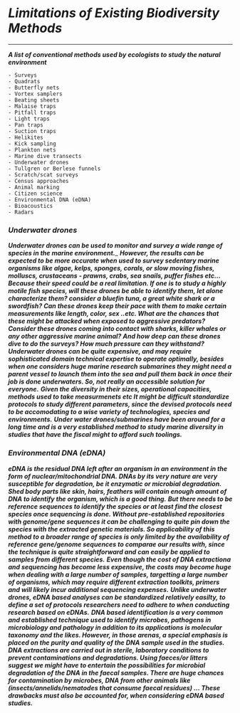 # ___Limitations of Existing Biodiversity Methods___
----------------

___A list of conventional methods used by ecologists to study the natural environment___

	- Surveys
	- Quadrats
	- Butterfly nets
	- Vortex samplers
	- Beating sheets
	- Malaise traps
	- Pitfall traps
	- Light traps
	- Pan traps
	- Suction traps
	- Helikites
	- Kick sampling
	- Plankton nets
	- Marine dive transects
	- Underwater drones
	- Tullgren or Berlese funnels
	- Scratch/scat surveys
	- Census approaches
	- Animal marking
	- Citizen science
	- Environmental DNA (eDNA)
	- Bioacoustics
	- Radars

### ___Underwater drones___

___Underwater drones can be used to monitor and survey a wide range of species in the marine environment.____
___However, the results can be expected to be more accurate when used to survey sedentary marine organisms like algae, kelps, sponges, corals,
or slow moving fishes, molluscs, crustaceans - prawns, crabs, sea snails, puffer fishes etc... Because their speed could be a real limitation. 
If one is to study a highly motile fish species, will these drones be able to identify them, let alone characterize them? consider a bluefin tuna, a great white shark or a swordfish? Can these drones keep their pace with them to make certain measurements like length, color, sex ..etc. What are the chances that these might be attacked when exposed to aggressive predators? Consider these drones coming into contact with sharks, killer whales or any other aggressive marine animal? And how deep can these drones dive to do the surveys? How much pressure can they withstand?___
___Underwater drones can be quite expensive, and may require sophisticated domain technical expertise to operate optimally, besides when one considers huge marine research submarines they might need a parent vessel to launch them into the sea and pull them back in once their job is done underwaters. So, not really an accessible solution for everyone.___
___Given the diversity in their sizes, operational capacities, methods used to take measurmenets etc It might be difficult standardize protocols to study different parameters, since the devised protocols need to be accomodating to a wise variety of technologies, species and environments.___
___Under water drones/submarines have been around for a long time and is a very established method to study marine diversity in studies that have the fiscal might to afford such toolings.___


### ___Environmental DNA (eDNA)___
___eDNA is the residual DNA left after an organism in an environment in the form of nuclear/mitochondrial DNA. DNAs by its very nature are very susceptible for degradation, be it enzymatic or microbial degradation. Shed body parts like skin, hairs, feathers will contain enough amount of DNA to identify the organism, which is a good thing.___
___But there needs to be reference sequences to identify the species or at least find the closest species once sequencing is done. Without pre-established repositories with genome/gene sequences it can be challenging to quite pin down the species with the extracted genetic materials. So applicability of this method to a broader range of species is only limited by the availability of reference gene/genome sequences to comparae our results with, since the technique is quite straightforward and can easily be applied to samples from different species.___
___Even though the cost of DNA extractiona and sequencing has become less expensive, the costs may become huge when dealing with a large number of samples, targetting a large number of organisms, which may require different extraction toolkits, primers and will likely incur additional sequencing expenses.___
___Unlike underwater drones, eDNA based analyses can be standardized relatively easilty, to define a set of protocols researchers need to adhere to when conducting research based on eDNAs.___
___DNA based identification is a very common and established technique used to identify microbes, pathogens in microbiology and pathology in addition to its applications is molecular taxonomy and the likes. However, in those arenas, a special emphasis is placed on the purity and quality of the DNA sample used in the studies. DNA extractions are carried out in sterile, laboratory conditions to prevent contaminations and degradations. Using faeces/or litters suggest we might have to entertain the possibilities for microbial degradation of the DNA in the faecal samples. There are huge chances for contamination by microbes, DNA from other animals like (insects/annelids/nematodes that consume faecal residues) ... These drawbacks must also be accounted for, when considering eDNA based studies.___